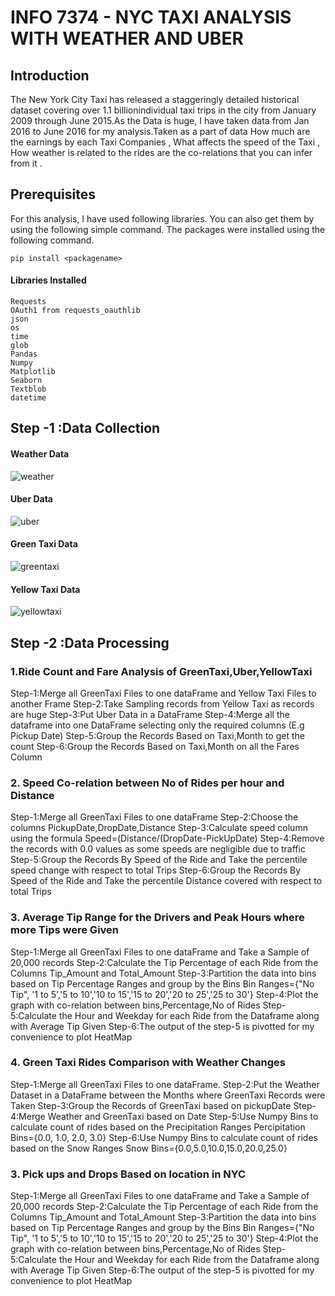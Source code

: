 
# INFO 7374 - NYC TAXI ANALYSIS WITH WEATHER AND UBER

## Introduction

The New York City Taxi  has released a staggeringly detailed historical dataset covering over 1.1 billionindividual taxi trips in the city from January 2009 through June 2015.As the Data is huge, I have taken data from Jan 2016 to June 2016 for my analysis.Taken as a part of data How much are the earnings by each Taxi Companies , What affects the speed of the Taxi , How weather is related to the rides are the co-relations that you can infer from it .

## Prerequisites

For this analysis, I have used following libraries. You can also get them by using the following simple command. The packages were installed using the following command.

```
pip install <packagename>

```

#### Libraries Installed

    Requests
    OAuth1 from requests_oauthlib
    json
    os
    time
    glob
    Pandas
    Numpy
    Matplotlib
    Seaborn
    Textblob
    datetime
    
## Step -1 :Data Collection

#### Weather Data

![weather](https://cloud.githubusercontent.com/assets/25700292/25308539/a69dd146-2784-11e7-91bc-03cce4dc5e6d.gif)

#### Uber Data

![uber](https://cloud.githubusercontent.com/assets/25700292/25308606/8c62c53c-2786-11e7-80a7-e522ee8e7152.gif)

#### Green Taxi Data

![greentaxi](https://cloud.githubusercontent.com/assets/25700292/25308640/42f6ac00-2787-11e7-90bf-9beaa094d955.gif)

#### Yellow Taxi Data
   
![yellowtaxi](https://cloud.githubusercontent.com/assets/25700292/25308659/9d0e6a16-2787-11e7-903f-fabc69f9be5f.gif)


## Step -2 :Data Processing

### 1.Ride Count and Fare Analysis of GreenTaxi,Uber,YellowTaxi

Step-1:Merge all GreenTaxi Files to one dataFrame and Yellow Taxi Files to another Frame
Step-2:Take Sampling records from Yellow Taxi as records are huge
Step-3:Put Uber Data in a DataFrame
Step-4:Merge all the dataframe into one DataFrame selecting only the required columns (E.g Pickup Date)
Step-5:Group the Records Based on Taxi,Month to get the count
Step-6:Group the Records Based on Taxi,Month on all the Fares Column

### 2. Speed Co-relation between No of Rides per hour and Distance

Step-1:Merge all GreenTaxi Files to one dataFrame
Step-2:Choose the columns PickupDate,DropDate,Distance
Step-3:Calculate speed column using the formula Speed=(Distance/(DropDate-PickUpDate)
Step-4:Remove the records with 0.0 values as some speeds are negligible due to traffic
Step-5:Group the Records By Speed of the Ride and Take the percentile speed change with respect to total Trips
Step-6:Group the Records By Speed of the Ride and Take the percentile Distance covered with respect to total Trips

### 3. Average Tip Range for the Drivers and Peak Hours where more Tips were Given

Step-1:Merge all GreenTaxi Files to one dataFrame and Take a Sample of 20,000 records
Step-2:Calculate the Tip Percentage of each Ride from the Columns Tip_Amount and Total_Amount
Step-3:Partition the data into bins based on Tip Percentage Ranges and group by the Bins
        Bin Ranges={"No Tip", '1 to 5','5 to 10','10 to 15','15 to 20','20 to 25','25 to 30'}
Step-4:Plot the graph with co-relation between bins,Percentage,No of Rides
Step-5:Calculate the Hour and Weekday for each Ride from the Dataframe along with Average Tip Given
Step-6:The output of the step-5 is pivotted for my convenience to plot HeatMap

### 4. Green Taxi Rides Comparison with Weather Changes

Step-1:Merge all GreenTaxi Files to one dataFrame.
Step-2:Put the Weather Dataset in a DataFrame between the Months where GreenTaxi Records were Taken
Step-3:Group the Records of GreenTaxi based on pickupDate
Step-4:Merge Weather and GreenTaxi based on Date 
Step-5:Use Numpy Bins to calculate count of rides based on the Precipitation Ranges
        Percipitation Bins={0.0, 1.0, 2.0, 3.0}
Step-6:Use Numpy Bins to calculate count of rides based on the Snow Ranges
        Snow Bins={0.0,5.0,10.0,15.0,20.0,25.0}
        
### 3. Pick ups and Drops Based on location in NYC

Step-1:Merge all GreenTaxi Files to one dataFrame and Take a Sample of 20,000 records
Step-2:Calculate the Tip Percentage of each Ride from the Columns Tip_Amount and Total_Amount
Step-3:Partition the data into bins based on Tip Percentage Ranges and group by the Bins
        Bin Ranges={"No Tip", '1 to 5','5 to 10','10 to 15','15 to 20','20 to 25','25 to 30'}
Step-4:Plot the graph with co-relation between bins,Percentage,No of Rides
Step-5:Calculate the Hour and Weekday for each Ride from the Dataframe along with Average Tip Given
Step-6:The output of the step-5 is pivotted for my convenience to plot HeatMap











